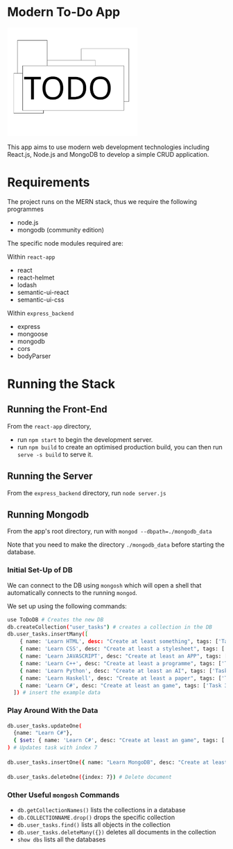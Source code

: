 # Modern To-Do App

<img src="./react_app/public/logo.svg" alt="TODO Logo" width="300"/>

This app aims to use modern web development technologies including React.js, Node.js and MongoDB to develop a simple CRUD application.

# Requirements
The project runs on the MERN stack, thus we require the following programmes
- node.js
- mongodb (community edition)

The specific node modules required are:

Within ```react-app```
- react
- react-helmet
- lodash
- semantic-ui-react
- semantic-ui-css

Within ```express_backend```
- express
- mongoose
- mongodb
- cors
- bodyParser

# Running the Stack
## Running the Front-End
From the ```react-app``` directory, 
- run ```npm start``` to begin the development server.
- run ```npm build``` to create an optimised production build, you can then run ```serve -s build``` to serve it.
## Running the Server
From the ```express_backend``` directory, run ```node server.js```

## Running Mongodb
From the app's root directory, run with
```mongod --dbpath=./mongodb_data```

Note that you need to make the directory ```./mongodb_data``` before starting the database.

### Initial Set-Up of DB
We can connect to the DB using ```mongosh``` which will open a shell that automatically connects to the running ```mongod```.



We set up using the following commands:
```bash
use ToDoDB # Creates the new DB
db.createCollection("user_tasks") # creates a collection in the DB
db.user_tasks.insertMany([
    { name: 'Learn HTML', desc: "Create at least something", tags: ['Task 1.1', 'Task 1.2', "Brandon", "Hello", "hello"], taskStatus: "Not Started" },
    { name: 'Learn CSS', desc: "Create at least a stylesheet", tags: ['Task 2.1', 'Task 2.2'], taskStatus: "In Progress" },
    { name: 'Learn JAVASCRIPT', desc: "Create at least an APP", tags: ['Task 3.1', 'Task 3.2'], taskStatus: "Completed" },
    { name: 'Learn C++', desc: "Create at least a programme", tags: ['Task 3.1', 'Task 3.2'], taskStatus: "Completed" },
    { name: 'Learn Python', desc: "Create at least an AI", tags: ['Task 3.1', 'Task 3.2'], taskStatus: "Completed" },
    { name: 'Learn Haskell', desc: "Create at least a paper", tags: ['Task 3.1', 'Task 3.2'], taskStatus: "Completed" },
    { name: 'Learn C#', desc: "Create at least an game", tags: ['Task 3.1', 'Task 3.2'], taskStatus: "Completed" },
  ]) # insert the example data
```
### Play Around With the Data
```bash
db.user_tasks.updateOne(
  {name: "Learn C#"},
  { $set: { name: 'Learn C#', desc: "Create at least an game", tags: ['Task 3.1', 'Task 3.2'], taskStatus: "Not Started" }}
) # Updates task with index 7

db.user_tasks.insertOne({ name: "Learn MongoDB", desc: "Create at least a database", tags: ["database", "nosql"], taskStatus: "In Progress"}) # Insert a new document

db.user_tasks.deleteOne({index: 7}) # Delete document
```

### Other Useful ```mongosh``` Commands
- ```db.getCollectionNames()``` lists the collections in a database
- ```db.COLLECTIONNAME.drop()``` drops the specific collection
- ```db.user_tasks.find()``` lists all objects in the collection
- ```db.user_tasks.deleteMany({})``` deletes all documents in the collection
- ```show dbs``` lists all the databases
